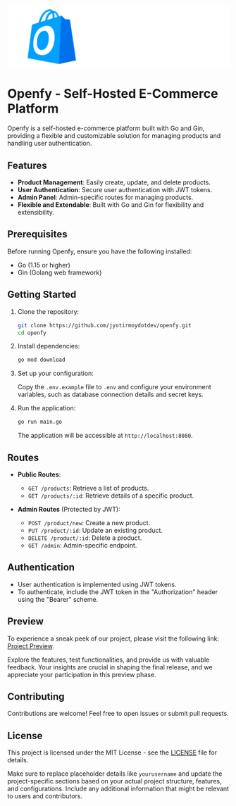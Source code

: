<p align="center">
   
![](src/OpenfyLogo.svg)

</p>

# Openfy - Self-Hosted E-Commerce Platform

Openfy is a self-hosted e-commerce platform built with Go and Gin, providing a flexible and customizable solution for managing products and handling user authentication.

## Features

- **Product Management**: Easily create, update, and delete products.
- **User Authentication**: Secure user authentication with JWT tokens.
- **Admin Panel**: Admin-specific routes for managing products.
- **Flexible and Extendable**: Built with Go and Gin for flexibility and extensibility.

## Prerequisites

Before running Openfy, ensure you have the following installed:

- Go (1.15 or higher)
- Gin (Golang web framework)

## Getting Started

1. Clone the repository:

   ```bash
   git clone https://github.com/jyotirmoydotdev/openfy.git
   cd openfy
   ```

2. Install dependencies:

   ```bash
   go mod download
   ```

3. Set up your configuration:

   Copy the `.env.example` file to `.env` and configure your environment variables, such as database connection details and secret keys.

4. Run the application:

   ```bash
   go run main.go
   ```

   The application will be accessible at `http://localhost:8080`.

## Routes

- **Public Routes**:
  - `GET /products`: Retrieve a list of products.
  - `GET /products/:id`: Retrieve details of a specific product.

- **Admin Routes** (Protected by JWT):
  - `POST /product/new`: Create a new product.
  - `PUT /product/:id`: Update an existing product.
  - `DELETE /product/:id`: Delete a product.
  - `GET /admin`: Admin-specific endpoint.

## Authentication

- User authentication is implemented using JWT tokens.
- To authenticate, include the JWT token in the "Authorization" header using the "Bearer" scheme.

## Preview

To experience a sneak peek of our project, please visit the following link: [Project Preview](https://www.figma.com/embed?embed_host=share&url=https%3A%2F%2Fwww.figma.com%2Fproto%2FDdnZ03JxOvicLeXQuts4gA%2FOpenfy%3Fpage-id%3D0%253A1%26type%3Ddesign%26node-id%3D33-20%26viewport%3D404%252C559%252C0.94%26t%3D98564Tf0lb67O8Ca-1%26scaling%3Dmin-zoom%26starting-point-node-id%3D33%253A20%26mode%3Ddesign).

Explore the features, test functionalities, and provide us with valuable feedback. Your insights are crucial in shaping the final release, and we appreciate your participation in this preview phase.

## Contributing

Contributions are welcome! Feel free to open issues or submit pull requests.

## License

This project is licensed under the MIT License - see the [LICENSE](LICENSE) file for details.

Make sure to replace placeholder details like `yourusername` and update the project-specific sections based on your actual project structure, features, and configurations. Include any additional information that might be relevant to users and contributors.
